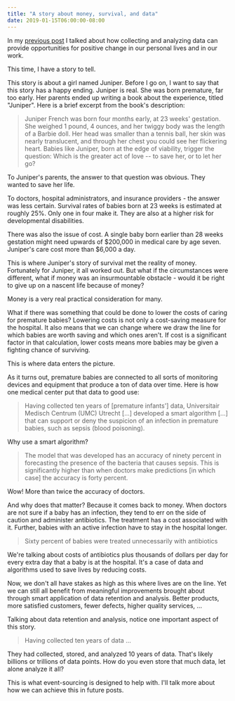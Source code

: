 ```yaml
---
title: "A story about money, survival, and data"
date: 2019-01-15T06:00:00-08:00
---
```


In my [previous post](https://tips.persistr.com/articles/2019/01/there-are-stories-hidden-in-data/) I talked about how collecting and analyzing data can provide opportunities for positive change in our personal lives and in our work.

This time, I have a story to tell.

This story is about a girl named Juniper. Before I go on, I want to say that this story has a happy ending. Juniper is real. She was born premature, far too early. Her parents ended up writing a book about the experience, titled "Juniper". Here is a brief excerpt from the book's description:

> Juniper French was born four months early, at 23 weeks' gestation. She weighed 1 pound, 4 ounces, and her twiggy body was the length of a Barbie doll. Her head was smaller than a tennis ball, her skin was nearly translucent, and through her chest you could see her flickering heart. Babies like Juniper, born at the edge of viability, trigger the question: Which is the greater act of love -- to save her, or to let her go?

To Juniper's parents, the answer to that question was obvious. They wanted to save her life.

To doctors, hospital administrators, and insurance providers - the answer was less certain. Survival rates of babies born at 23 weeks is estimated at roughly 25%. Only one in four make it. They are also at a higher risk for developmental disabilities.

There was also the issue of cost. A single baby born earlier than 28 weeks gestation might need upwards of $200,000 in medical care by age seven. Juniper's care cost more than $6,000 a day.

This is where Juniper's story of survival met the reality of money. Fortunately for Juniper, it all worked out. But what if the circumstances were different, what if money was an insurmountable obstacle - would it be right to give up on a nascent life because of money?

Money is a very real practical consideration for many.

What if there was something that could be done to lower the costs of caring for premature babies? Lowering costs is not only a cost-saving measure for the hospital. It also means that we can change where we draw the line for which babies are worth saving and which ones aren't. If cost is a significant factor in that calculation, lower costs means more babies may be given a fighting chance of surviving.

This is where data enters the picture.

As it turns out, premature babies are connected to all sorts of monitoring devices and equipment that produce a ton of data over time. Here is how one medical center put that data to good use:

> Having collected ten years of [premature infants'] data, Universitair Medisch Centrum (UMC) Utrecht [...] developed a smart algorithm [...] that can support or deny the suspicion of an infection in premature babies, such as sepsis (blood poisoning).

Why use a smart algorithm?

> The model that was developed has an accuracy of ninety percent in forecasting the presence of the bacteria that causes sepsis. This is significantly higher than when doctors make predictions [in which case] the accuracy is forty percent.

Wow! More than twice the accuracy of doctors.

And why does that matter? Because it comes back to money. When doctors are not sure if a baby has an infection, they tend to err on the side of caution and administer antibiotics. The treatment has a cost associated with it. Further, babies with an active infection have to stay in the hospital longer.

> Sixty percent of babies were treated unnecessarily with antibiotics

We're talking about costs of antibiotics plus thousands of dollars per day for every extra day that a baby is at the hospital. It's a case of data and algorithms used to save lives by reducing costs.

Now, we don't all have stakes as high as this where lives are on the line. Yet we can still all benefit from meaningful improvements brought about through smart application of data retention and analysis. Better products, more satisfied customers, fewer defects, higher quality services, ...

Talking about data retention and analysis, notice one important aspect of this story.

> Having collected ten years of data ...

They had collected, stored, and analyzed 10 years of data. That's likely billions or trillions of data points. How do you even store that much data, let alone analyze it all?

This is what event-sourcing is designed to help with. I'll talk more about how we can achieve this in future posts.
